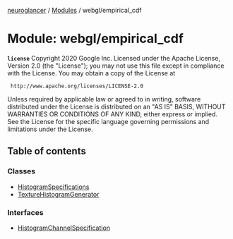 [neuroglancer](../README.md) / [Modules](../modules.md) / webgl/empirical\_cdf

# Module: webgl/empirical\_cdf

**`license`**
Copyright 2020 Google Inc.
Licensed under the Apache License, Version 2.0 (the "License");
you may not use this file except in compliance with the License.
You may obtain a copy of the License at

     http://www.apache.org/licenses/LICENSE-2.0

Unless required by applicable law or agreed to in writing, software
distributed under the License is distributed on an "AS IS" BASIS,
WITHOUT WARRANTIES OR CONDITIONS OF ANY KIND, either express or implied.
See the License for the specific language governing permissions and
limitations under the License.

## Table of contents

### Classes

- [HistogramSpecifications](../classes/webgl_empirical_cdf.HistogramSpecifications.md)
- [TextureHistogramGenerator](../classes/webgl_empirical_cdf.TextureHistogramGenerator.md)

### Interfaces

- [HistogramChannelSpecification](../interfaces/webgl_empirical_cdf.HistogramChannelSpecification.md)
